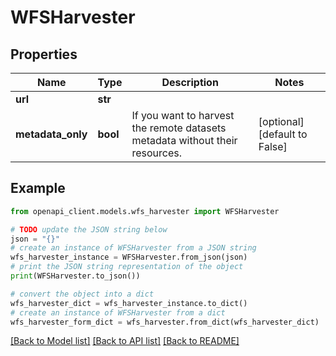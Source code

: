 # WFSHarvester


## Properties

Name | Type | Description | Notes
------------ | ------------- | ------------- | -------------
**url** | **str** |  | 
**metadata_only** | **bool** | If you want to harvest the remote datasets metadata without their resources. | [optional] [default to False]

## Example

```python
from openapi_client.models.wfs_harvester import WFSHarvester

# TODO update the JSON string below
json = "{}"
# create an instance of WFSHarvester from a JSON string
wfs_harvester_instance = WFSHarvester.from_json(json)
# print the JSON string representation of the object
print(WFSHarvester.to_json())

# convert the object into a dict
wfs_harvester_dict = wfs_harvester_instance.to_dict()
# create an instance of WFSHarvester from a dict
wfs_harvester_form_dict = wfs_harvester.from_dict(wfs_harvester_dict)
```
[[Back to Model list]](../README.md#documentation-for-models) [[Back to API list]](../README.md#documentation-for-api-endpoints) [[Back to README]](../README.md)



